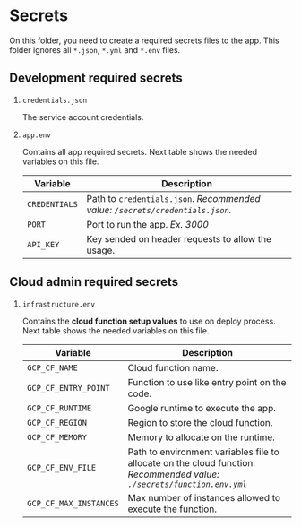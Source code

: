 # Secrets

On this folder, you need to create a required secrets files to the app. This folder ignores all `*.json`, `*.yml` and `*.env` files.

## Development required secrets

1. `credentials.json`

    The service account credentials.

2. `app.env`

    Contains all app required secrets. Next table shows the needed variables on this file.

    | Variable | Description |
    | --- | --- |
    | `CREDENTIALS` | Path to `credentials.json`. *Recommended value: `/secrets/credentials.json`.* |
    | `PORT` | Port to run the app. *Ex. 3000* |
    | `API_KEY` | Key sended on header requests to allow the usage. |

## Cloud admin required secrets

1. `infrastructure.env`

    Contains the **cloud function setup values** to use on deploy process. Next table shows the needed variables on this file.

    | Variable | Description |
    | --- | --- |
    | `GCP_CF_NAME` | Cloud function name. |
    | `GCP_CF_ENTRY_POINT` | Function to use like entry point on the code. |
    | `GCP_CF_RUNTIME` | Google runtime to execute the app. |
    | `GCP_CF_REGION` | Region to store the cloud function. |
    | `GCP_CF_MEMORY` | Memory to allocate on the runtime. |
    | `GCP_CF_ENV_FILE` | Path to environment variables file to allocate on the cloud function. *Recommended value: `./secrets/function.env.yml`* |
    | `GCP_CF_MAX_INSTANCES` | Max number of instances allowed to execute the function. |
